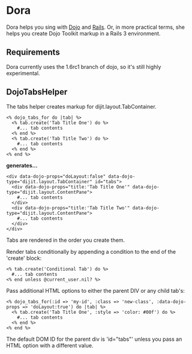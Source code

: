 # Dora

Dora helps you sing with [Dojo](http://dojotoolkit.org) and [Rails](http://rubyonrails.org). Or, in more practical terms, she helps you create Dojo Toolkit markup in a Rails 3 environment. 

## Requirements 

Dora currently uses the 1.6rc1 branch of dojo, so it's still highly experimental. 

## DojoTabsHelper

The tabs helper creates markup for dijit.layout.TabContainer. 

    <% dojo_tabs_for do |tab| %>
      <% tab.create('Tab Title One') do %>
        #... tab contents
      <% end %>
      <% tab.create('Tab Title Two') do %>
        #... tab contents
      <% end %>
    <% end %>

**generates...**

    <div data-dojo-props="doLayout:false" data-dojo-type="dijit.layout.TabContainer" id="tabs">
      <div data-dojo-props="title:'Tab Title One'" data-dojo-type="dijit.layout.ContentPane">
        #... tab contents
      </div>
      <div data-dojo-props="title:'Tab Title Two'" data-dojo-type="dijit.layout.ContentPane">
        #... tab contents
      </div>
    </div>

Tabs are rendered in the order you create them. 

Render tabs conditionally by appending a condition to the end of the 'create' block: 

    <% tab.create('Conditional Tab') do %>
      #... tab contents
    <% end unless @current_user.nil? %>

Pass additional HTML options to either the parent DIV or any child tab's: 

    <% dojo_tabs_for(:id => 'my-id', :class => 'new-class', :data-dojo-props => 'doLayout:true') do |tab| %>
      <% tab.create('Tab Title One', :style => 'color: #00f') do %>
        #... tab contents
      <% end %>
    <% end %>
  
The default DOM ID for the parent div is 'id="tabs"' unless you pass an HTML option with a different value.

